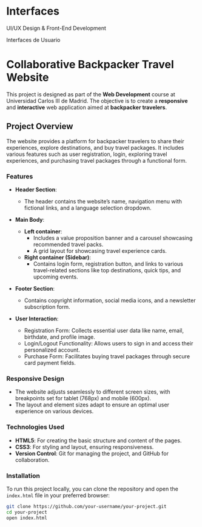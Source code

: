 # Interfaces

UI/UX Design & Front-End Development

Interfaces de Usuario 

# Collaborative Backpacker Travel Website

This project is designed as part of the **Web Development** course at Universidad Carlos III de Madrid. The objective is to create a **responsive** and **interactive** web application aimed at **backpacker travelers**.

## Project Overview

The website provides a platform for backpacker travelers to share their experiences, explore destinations, and buy travel packages. It includes various features such as user registration, login, exploring travel experiences, and purchasing travel packages through a functional form.

### Features

- **Header Section**: 
  - The header contains the website’s name, navigation menu with fictional links, and a language selection dropdown.
  
- **Main Body**:
  - **Left container**:
    - Includes a value proposition banner and a carousel showcasing recommended travel packs.
    - A grid layout for showcasing travel experience cards.
  - **Right container (Sidebar)**:
    - Contains login form, registration button, and links to various travel-related sections like top destinations, quick tips, and upcoming events.
  
- **Footer Section**: 
  - Contains copyright information, social media icons, and a newsletter subscription form.

- **User Interaction**:
  - Registration Form: Collects essential user data like name, email, birthdate, and profile image.
  - Login/Logout Functionality: Allows users to sign in and access their personalized account.
  - Purchase Form: Facilitates buying travel packages through secure card payment fields.

### Responsive Design

- The website adjusts seamlessly to different screen sizes, with breakpoints set for tablet (768px) and mobile (600px).
- The layout and element sizes adapt to ensure an optimal user experience on various devices.

### Technologies Used

- **HTML5**: For creating the basic structure and content of the pages.
- **CSS3**: For styling and layout, ensuring responsiveness.
- **Version Control**: Git for managing the project, and GitHub for collaboration.

### Installation

To run this project locally, you can clone the repository and open the `index.html` file in your preferred browser:

```bash
git clone https://github.com/your-username/your-project.git
cd your-project
open index.html



